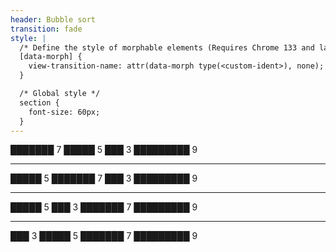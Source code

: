 ```yaml
---
header: Bubble sort
transition: fade
style: |
  /* Define the style of morphable elements (Requires Chrome 133 and later) */
  [data-morph] {
    view-transition-name: attr(data-morph type(<custom-ident>), none);
  }

  /* Global style */
  section {
    font-size: 60px;
  }
---
```


<span data-morph="bar7">███████</span> 7
<span data-morph="bar5">█████</span> 5
<span data-morph="bar3">███</span> 3
<span data-morph="bar9">█████████</span> 9

---

<span data-morph="bar5">█████</span> 5
<span data-morph="bar7">███████</span> 7
<span data-morph="bar3">███</span> 3
<span data-morph="bar9">█████████</span> 9

---

<span data-morph="bar5">█████</span> 5
<span data-morph="bar3">███</span> 3
<span data-morph="bar7">███████</span> 7
<span data-morph="bar9">█████████</span> 9

---

<span data-morph="bar3">███</span> 3
<span data-morph="bar5">█████</span> 5
<span data-morph="bar7">███████</span> 7
<span data-morph="bar9">█████████</span> 9